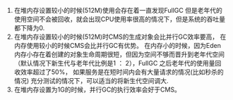 1. 在堆内存设置较小的时候(512M)使用会存在着一直发现FullGC 但是老年代的使用空间不会被回收，就会出现CPU使用率很高的情况下，但是系统的吞吐量都下降为0.
2. 在堆内存设置较小的时候(512M)时CMS的生成对象会比并行GC效率要高， 在内存使用较小的时候CMS会比并行GC有优势。 
    在内存小的时候，因为Eden内存小存在着创建的对象生命周期很短，但因为空间不够而晋升到老年代空间（默认情况下新生代与老年代比例是1 ： 2），FullGC 之后老年代的使用量回收效率超过了50%， 
    如果服务是在短时间内会有大量请求的情况(比如秒杀的情况) 充分测试的情况下，可以适当的将新生代空间调大.
3. 在堆内存设置为1G的时候，并行GC的执行效率会好于CMS。